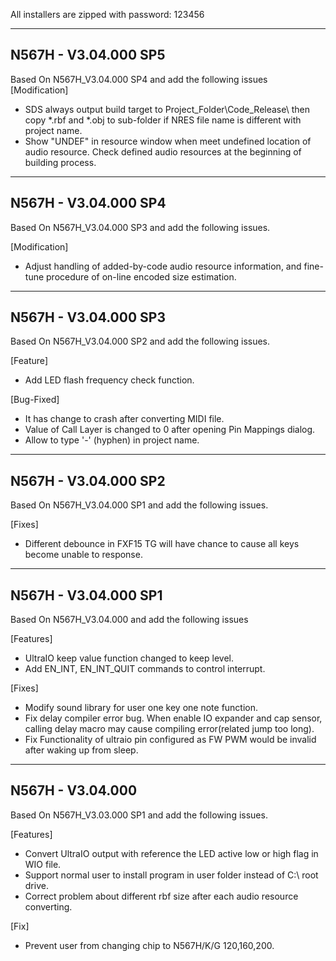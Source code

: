 All installers are zipped with password: 123456

-------------
N567H - V3.04.000 SP5
-------------
Based On N567H_V3.04.000 SP4 and add the following issues
[Modification]
+ SDS always output build target to Project_Folder\Code_Release\ then copy *.rbf and *.obj to sub-folder if NRES file name is different with project name.
+ Show "UNDEF" in resource window when meet undefined location of audio resource. Check defined audio resources at the beginning of building process.

-------------
N567H - V3.04.000 SP4
-------------
Based On N567H_V3.04.000 SP3 and add the following issues.

[Modification]
 + Adjust handling of added-by-code audio resource information, and fine-tune procedure of on-line encoded size estimation.
 
-------------
N567H - V3.04.000 SP3
-------------
Based On N567H_V3.04.000 SP2 and add the following issues.

[Feature]
 + Add LED flash frequency check function.
 
[Bug-Fixed]
 + It has change to crash after converting MIDI file.
 + Value of Call Layer is changed to 0 after opening Pin Mappings dialog.
 + Allow to type '-' (hyphen) in project name.
    
-------------
N567H - V3.04.000 SP2
-------------
Based On N567H_V3.04.000 SP1 and add the following issues.

[Fixes]
 + Different debounce in FXF15 TG will have chance to cause all keys become unable to response.
 
-------------
N567H - V3.04.000 SP1
-------------
Based On N567H_V3.04.000 and add the following issues

[Features] 
 + UltraIO keep value function changed to keep level.
 + Add EN_INT, EN_INT_QUIT commands to control interrupt.

[Fixes]
 + Modify sound library for user one key one note function.
 + Fix delay compiler error bug. When enable IO expander and cap sensor, calling delay macro may cause compiling error(related jump too long).
 + Fix Functionality of ultraio pin configured as FW PWM would be invalid after waking up from sleep.

-------------
N567H - V3.04.000
-------------
Based On N567H_V3.03.000 SP1 and add the following issues.

[Features] 
+ Convert UltraIO output with reference the LED active low or high flag in WIO file.
+ Support normal user to install program in user folder instead of C:\ root drive.
+ Correct problem about different rbf size after each audio resource converting.
    
[Fix]
+ Prevent user from changing chip to N567H/K/G 120,160,200.
    
